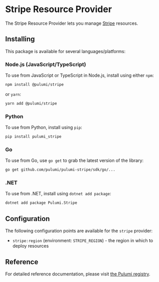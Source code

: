 # Stripe Resource Provider

The Stripe Resource Provider lets you manage [Stripe](http://example.com) resources.

## Installing

This package is available for several languages/platforms:

### Node.js (JavaScript/TypeScript)

To use from JavaScript or TypeScript in Node.js, install using either `npm`:

```bash
npm install @pulumi/stripe
```

or `yarn`:

```bash
yarn add @pulumi/stripe
```

### Python

To use from Python, install using `pip`:

```bash
pip install pulumi_stripe
```

### Go

To use from Go, use `go get` to grab the latest version of the library:

```bash
go get github.com/pulumi/pulumi-stripe/sdk/go/...
```

### .NET

To use from .NET, install using `dotnet add package`:

```bash
dotnet add package Pulumi.Stripe
```

## Configuration

The following configuration points are available for the `stripe` provider:

- `stripe:region` (environment: `STRIPE_REGION`) - the region in which to deploy resources

## Reference

For detailed reference documentation, please visit [the Pulumi registry](https://www.pulumi.com/registry/packages/stripe/api-docs/).
